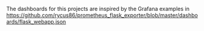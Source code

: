 The dashboards for this projects are inspired by the Grafana examples in https://github.com/rycus86/prometheus_flask_exporter/blob/master/dashboards/flask_webapp.json



